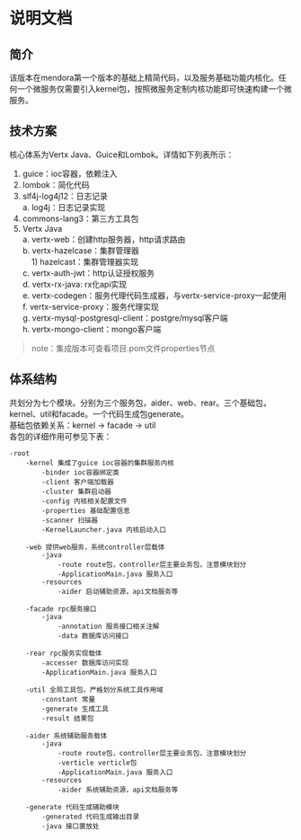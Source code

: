 # 说明文档
## 简介
该版本在mendora第一个版本的基础上精简代码，以及服务基础功能内核化。任何一个微服务仅需要引入kernel包，按照微服务定制内核功能即可快速构建一个微服务。

## 技术方案
核心体系为Vertx Java、Guice和Lombok。详情如下列表所示：

1. guice：ioc容器，依赖注入
2. lombok：简化代码
3. slf4j-log4j12：日志记录  
	a. log4j：日志记录实现
4. commons-lang3：第三方工具包
5. Vertx Java  
	a. vertx-web：创建http服务器，http请求路由  
	b. vertx-hazelcase：集群管理器  
	&nbsp;&nbsp;&nbsp;&nbsp;1) hazelcast：集群管理器实现  
	c. vertx-auth-jwt：http认证授权服务  
	d. vertx-rx-java: rx化api实现  
	e. vertx-codegen：服务代理代码生成器，与vertx-service-proxy一起使用  
	f. vertx-service-proxy：服务代理实现  
	g. vertx-mysql-postgresql-client：postgre/mysql客户端  
	h. vertx-mongo-client：mongo客户端
> note：集成版本可查看项目.pom文件properties节点
## 体系结构
共划分为七个模块。分别为三个服务包，aider、web、rear。三个基础包，kernel、util和facade。一个代码生成包generate。  
基础包依赖关系：kernel -> facade -> util    
各包的详细作用可参见下表：

	-root
		-kernel 集成了guice ioc容器的集群服务内核
		    -binder ioc容器绑定类
		    -client 客户端加载器
		    -cluster 集群启动器
		    -config 内核相关配置文件
		    -properties 基础配置信息
		    -scanner 扫描器
		    -KernelLauncher.java 内核启动入口
	
		-web 提供web服务，系统controller层载体
		    -java
		        -route route包，controller层主要业务包，注意模块划分
		        -ApplicationMain.java 服务入口
		    -resources
		        -aider 启动辅助资源，api文档服务等
			 
		-facade rpc服务接口
		    -java
		        -annotation 服务接口相关注解
		        -data 数据库访问接口
	
		-rear rpc服务实现载体
		    -accesser 数据库访问实现
		    -ApplicationMain.java 服务入口
	
		-util 全局工具包，严格划分系统工具作用域
		    -constant 常量
		    -generate 生成工具
		    -result 结果包
	
		-aider 系统辅助服务载体
		    -java
		        -route route包，controller层主要业务包，注意模块划分
		        -verticle verticle包
		        -ApplicationMain.java 服务入口
		    -resources
		        -aider 系统辅助资源，api文档服务等
		    
		-generate 代码生成辅助模块
		    -generated 代码生成输出目录
		    -java 接口置放处